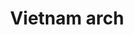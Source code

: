 ---
pid: llb76
title: Vietnam arch
location_transcription: 10 st. and Packer ave.
coordinates: "[-75.165644135259, 39.910758946638]"
zipcode: '19148'
gen_neighborhood: South Philadelphia
neighborhood: Whitman,Pennsport,South Philadelphia
outside_phl: 
age: '11'
age_range: 6-13
instagram: 
image_file_name: llb_76.jpg
proposal_transcription: 
topic: Globalism,Immigration,Inclusivity,Race Ethnicity
topic_summary: 0, 0, 0, 0, 0
type: Gateway,Arch
keywords_other: arch, Vietnam, Vietnamese, asian, immigration, culture, enclave
credit: Onix
image_labels: 
twitter: 
facebook: 
permalink: "/monuments/llb76/"
layout: item-page
---